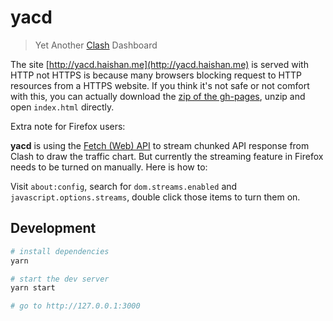# yacd

> Yet Another [Clash](https://github.com/Dreamacro/clash) Dashboard

The site [http://yacd.haishan.me](http://yacd.haishan.me) is served with HTTP not HTTPS is because many browsers blocking request to HTTP resources from a HTTPS website. If you think it's not safe or not comfort with this, you can actually download the [zip of the gh-pages](https://github.com/haishanh/yacd/archive/gh-pages.zip), unzip and open `index.html` directly.

Extra note for Firefox users:

**yacd** is using the [Fetch (Web) API][fetch-api] to stream chunked API response from Clash to draw the traffic chart. But currently the streaming feature in Firefox needs to be turned on manually. Here is how to:

Visit `about:config`, search for `dom.streams.enabled` and `javascript.options.streams`, double click those items to turn them on.

[fetch-api]: https://developer.mozilla.org/en-US/docs/Web/API/Fetch_API

## Development

```sh
# install dependencies
yarn

# start the dev server
yarn start

# go to http://127.0.0.1:3000
```
